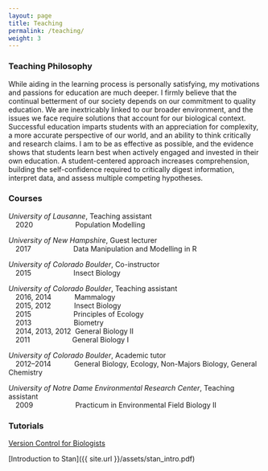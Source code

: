 ```yaml
---
layout: page
title: Teaching
permalink: /teaching/
weight: 3
---
```


### Teaching Philosophy  
While aiding in the learning process is personally satisfying, my motivations and passions for education are much deeper. I firmly believe that the continual betterment of our society depends on our commitment to quality education. We are inextricably linked to our broader environment, and the issues we face require solutions that account for our biological context. Successful education imparts students with an appreciation for complexity, a more accurate perspective of our world, and an ability to think critically and research claims. I am to be as effective as possible, and the evidence shows that students learn best when actively engaged and invested in their own education. A student-centered approach increases comprehension, building the self-confidence required to critically digest information, interpret data, and assess multiple competing hypotheses.  


### Courses  

*University of Lausanne*, Teaching assistant  
&emsp;2020&emsp;&emsp;&emsp;&emsp;&emsp;&emsp;Population Modelling  

*University of New Hampshire*, Guest lecturer  
&emsp;2017&emsp;&emsp;&emsp;&emsp;&emsp;&emsp;Data Manipulation and Modelling in R  

*University of Colorado Boulder*, Co-instructor  
&emsp;2015&emsp;&emsp;&emsp;&emsp;&emsp;&emsp;Insect Biology  


*University of Colorado Boulder*, Teaching assistant  
&emsp;2016, 2014&emsp;&emsp;&emsp;&nbsp;Mammalogy  
&emsp;2015, 2012&emsp;&emsp;&emsp;&nbsp;Insect Biology  
&emsp;2015&emsp;&emsp;&emsp;&emsp;&emsp;&emsp;Principles of Ecology  
&emsp;2013&emsp;&emsp;&emsp;&emsp;&emsp;&emsp;Biometry  
&emsp;2014, 2013, 2012&nbsp;&nbsp;General Biology II  
&emsp;2011&emsp;&emsp;&emsp;&emsp;&emsp;&emsp;General Biology I  


*University of Colorado Boulder*, Academic tutor  
&emsp;2012–2014&emsp;&emsp;&emsp;&nbsp;General Biology, Ecology, Non-Majors Biology, General Chemistry  


*University of Notre Dame Environmental Research Center*, Teaching assistant  
&emsp;2009&emsp;&emsp;&emsp;&emsp;&emsp;&emsp;Practicum in Environmental Field Biology II


### Tutorials   
[Version Control for Biologists](https://www.youtube.com/playlist?list=PL7GjEq0oE7-YrZoV5eWkO-YOQbZtz-RxX)    

[Introduction to Stan]({{ site.url }}/assets/stan_intro.pdf)  
